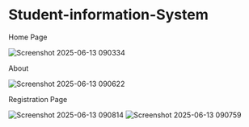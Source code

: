 # Student-information-System
Home Page


![Screenshot 2025-06-13 090334](https://github.com/user-attachments/assets/f92a00fb-c40c-4226-82dc-15e8e62038e1)




About


![Screenshot 2025-06-13 090622](https://github.com/user-attachments/assets/a1250445-b8c1-4895-bafb-ced8f214344b)



Registration Page


![Screenshot 2025-06-13 090814](https://github.com/user-attachments/assets/e8660526-0147-4bc1-b6d9-1e0484fa728f)
![Screenshot 2025-06-13 090759](https://github.com/user-attachments/assets/83e8d653-2846-4847-9021-57beff13dcd9)
